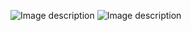 ![Image description](https://github.com/MohT98/Sms-Schedualr/blob/master/Screenshot_1570440487.png)
![Image description](https://github.com/MohT98/Sms-Schedualr/blob/master/Screenshot_1570440502.png)



